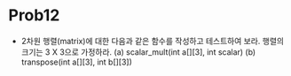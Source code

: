 # Prob12
- 2차원 행렬(matrix)에 대한 다음과 같은 함수를 작성하고 테스트하여 보라. 행렬의 크기는 3 X 3으로 가정하라.
  (a) scalar_mult(int a[][3], int scalar)
  (b) transpose(int a[][3], int b[][3])
